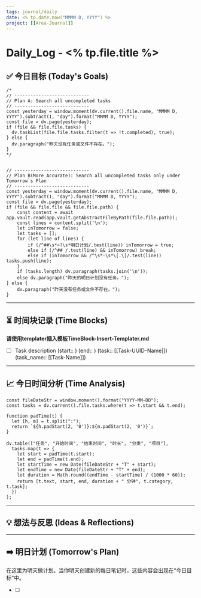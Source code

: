 ```yaml
---
tags: journal/daily
date: <% tp.date.now("MMMM D, YYYY") %>
project: [[Area-Journal]]
---
```


# Daily_Log - <% tp.file.title %>

## ✅ 今日目标 (Today's Goals)
```dataviewjs
/*
// ----------------------------
// Plan A: Search all uncompleted tasks
// ----------------------------
const yesterday = window.moment(dv.current().file.name, "MMMM D, YYYY").subtract(1, "day").format("MMMM D, YYYY");
const file = dv.page(yesterday);
if (file && file.file.tasks) {
  dv.taskList(file.file.tasks.filter(t => !t.completed), true);
} else {
  dv.paragraph("昨天没有任务或文件不存在。");
}
*/


// ----------------------------
// Plan B(More Accurate): Search all uncompleted tasks only under Tomorrow`s Plan
// ----------------------------
const yesterday = window.moment(dv.current().file.name, "MMMM D, YYYY").subtract(1, "day").format("MMMM D, YYYY");
const file = dv.page(yesterday);
if (file && file.file && file.file.path) {
    const content = await app.vault.read(app.vault.getAbstractFileByPath(file.file.path));
    const lines = content.split('\n');
    let inTomorrow = false;
    let tasks = [];
    for (let line of lines) {
        if (/^##\s*➡️?\s*明日计划/.test(line)) inTomorrow = true;
        else if (/^## /.test(line) && inTomorrow) break;
        else if (inTomorrow && /^\s*-\s*\[.\]/.test(line)) tasks.push(line);
    }
    if (tasks.length) dv.paragraph(tasks.join('\n'));
    else dv.paragraph("昨天的明日计划没有任务。");
} else {
    dv.paragraph("昨天没有任务或文件不存在。");
}
```

---

## ⏳ 时间块记录 (Time Blocks)

**请使用templater插入模板TimeBlock-Insert-Templater.md**

- [ ] Task description (start:: ) (end:: ) (task:: [[Task-UUID-Name]]) (task_name:: [[Task-Name]])

---

## 📈 今日时间分析 (Time Analysis)

```dataviewjs
const fileDateStr = window.moment().format("YYYY-MM-DD");
const tasks = dv.current().file.tasks.where(t => t.start && t.end);

function padTime(t) {
  let [h, m] = t.split(":");
  return `${h.padStart(2, '0')}:${m.padStart(2, '0')}`;
}

dv.table(["任务", "开始时间", "结束时间", "时长", "分类", "项目"],
  tasks.map(t => {
    let start = padTime(t.start);
    let end = padTime(t.end);
    let startTime = new Date(fileDateStr + "T" + start);
    let endTime = new Date(fileDateStr + "T" + end);
    let duration = Math.round((endTime - startTime) / (1000 * 60));
    return [t.text, start, end, duration + " 分钟", t.category, t.task];
  })
);
```

---

## 💡 想法与反思 (Ideas & Reflections)

---

## ➡️ 明日计划 (Tomorrow's Plan)

在这里为明天做计划。当你明天创建新的每日笔记时，这些内容会出现在“今日目标”中。

- [ ]
